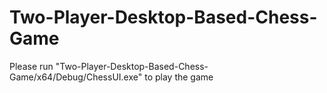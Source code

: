 # Two-Player-Desktop-Based-Chess-Game

Please run "Two-Player-Desktop-Based-Chess-Game/x64/Debug/ChessUI.exe" to play the game
